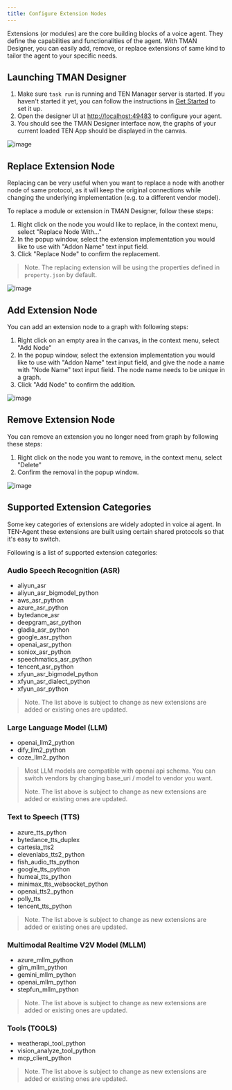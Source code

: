 ```yaml
---
title: Configure Extension Nodes
---
```


Extensions (or modules) are the core building blocks of a voice agent. They define the capabilities and functionalities of the agent. With TMAN Designer, you can easily add, remove, or replace extensions of same kind to tailor the agent to your specific needs.

## Launching TMAN Designer

1. Make sure `task run` is running and TEN Manager server is started. If you haven't started it yet, you can follow the instructions in [Get Started](/docs/ten_agent/getting_started) to set it up.
2. Open the designer UI at [http://localhost:49483](http://localhost:49483) to configure your agent.
3. You should see the TMAN Designer interface now, the graphs of your current loaded TEN App should be displayed in the canvas.

![image](https://ten-framework-assets.s3.amazonaws.com/blog/main-control/five.png)

## Replace Extension Node

Replacing can be very useful when you want to replace a node with another node of same protocol, as it will keep the original connections while changing the underlying implementation (e.g. to a different vendor model).

To replace a module or extension in TMAN Designer, follow these steps:

1. Right click on the node you would like to replace, in the context menu, select "Replace Node With..."
2. In the popup window, select the extension implementation you would like to use with "Addon Name" text input field.
3. Click "Replace Node" to confirm the replacement.

>Note. The replacing extension will be using the properties defined in `property.json` by default.

![image](https://ten-framework-assets.s3.amazonaws.com/blog/main-control/three.png)


## Add Extension Node

You can add an extension node to a graph with following steps:

1. Right click on an empty area in the canvas, in the context menu, select "Add Node"
2. In the popup window, select the extension implementation you would like to use with "Addon Name" text input field, and give the node a name with "Node Name" text input field. The node name needs to be unique in a graph.
3. Click "Add Node" to confirm the addition.

![image](https://ten-framework-assets.s3.amazonaws.com/blog/main-control/six.png)

## Remove Extension Node

You can remove an extension you no longer need from graph by following these steps:

1. Right click on the node you want to remove, in the context menu, select "Delete"
2. Confirm the removal in the popup window.

![image](https://ten-framework-assets.s3.amazonaws.com/blog/main-control/four.png)

## Supported Extension Categories

Some key categories of extensions are widely adopted in voice ai agent. In TEN-Agent these extensions are built using certain shared protocols so that it's easy to switch.

Following is a list of supported extension categories:

### Audio Speech Recognition (ASR)

- aliyun_asr
- aliyun_asr_bigmodel_python
- aws_asr_python
- azure_asr_python
- bytedance_asr
- deepgram_asr_python
- gladia_asr_python
- google_asr_python
- openai_asr_python
- soniox_asr_python
- speechmatics_asr_python
- tencent_asr_python
- xfyun_asr_bigmodel_python
- xfyun_asr_dialect_python
- xfyun_asr_python

>Note. The list above is subject to change as new extensions are added or existing ones are updated.

### Large Language Model (LLM)

- openai_llm2_python
- dify_llm2_python
- coze_llm2_python

>Most LLM models are compatible with openai api schema. You can switch vendors by changing base_uri / model to vendor you want.
>
>
>Note. The list above is subject to change as new extensions are added or existing ones are updated.

### Text to Speech (TTS)

- azure_tts_python
- bytedance_tts_duplex
- cartesia_tts2
- elevenlabs_tts2_python
- fish_audio_tts_python
- google_tts_python
- humeai_tts_python
- minimax_tts_websocket_python
- openai_tts2_python
- polly_tts
- tencent_tts_python

>Note. The list above is subject to change as new extensions are added or existing ones are updated.

### Multimodal Realtime V2V Model (MLLM)

- azure_mllm_python
- glm_mllm_python
- gemini_mllm_python
- openai_mllm_python
- stepfun_mllm_python

>Note. The list above is subject to change as new extensions are added or existing ones are updated.

### Tools (TOOLS)

- weatherapi_tool_python
- vision_analyze_tool_python
- mcp_client_python

>Note. The list above is subject to change as new extensions are added or existing ones are updated.